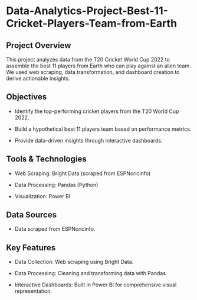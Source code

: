 # Data-Analytics-Project-Best-11-Cricket-Players-Team-from-Earth
## Project Overview

This project analyzes data from the T20 Cricket World Cup 2022 to assemble the best 11 players from Earth who can play against an alien team. We used web scraping, data transformation, and dashboard creation to derive actionable insights.

## Objectives

- Identify the top-performing cricket players from the T20 World Cup 2022.

- Build a hypothetical best 11 players team based on performance metrics.

- Provide data-driven insights through interactive dashboards.

## Tools & Technologies

- Web Scraping: Bright Data (scraped from ESPNcricinfo)

- Data Processing: Pandas (Python)

- Visualization: Power BI

## Data Sources

- Data scraped from ESPNcricinfo.

## Key Features

- Data Collection: Web scraping using Bright Data.

- Data Processing: Cleaning and transforming data with Pandas.

- Interactive Dashboards: Built in Power BI for comprehensive visual representation.
